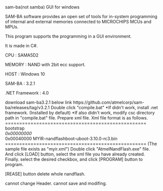 sam-ba(not samba) GUI for windows

<Introduce>
SAM-BA software provides an open set of tools for in-system programming of internal and external memories connected to MICROCHIPS MCUs and MPUs.

This program supports the programming in a GUI environment.

It is made in C#.

<Test environment>

CPU : SAMA5D2

MEMORY : NAND with 2bit ecc support.

HOST : Windows 10

SAM-BA : 3.2.1

.NET Framework : 4.0

<Necessary>
download sam-ba3.2.1 below link
https://github.com/atmelcorp/sam-ba/releases/tag/v3.2.1

<How to compile>
Double click "compile.bat"
*If didn't work, install .net framework.
(Installed by default)
*If also didn't work, modify csc directory path in "compile.bat" file.

<How to use>
Prepare xml file.
Xml file format is as follows.
==================================================
<NAND>
	<MTD>
		<name>bootstrap</name>
		<address>0x00000000</address>
		<size>0x00040000</size>
		<file>MYIR-nandflashboot-uboot-3.10.0-rc3.bin</file>
	</MTD>
</NAND>
==================================================
(The sample file exists as "myir.xml")
Double click "AtmelNandFlash.exe" file.
And click [LOAD] button, select the xml file you have already created.
Finally. select the desired checkbox, and click [PROGRAM] button to program.

[REASE] button delete whole nandflash.

<To do>
cannot change Header.
cannot save and modifing.
